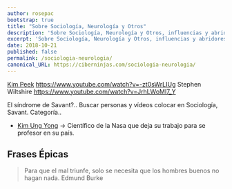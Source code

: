 ```yaml
---
author: rosepac
bootstrap: true
title: "Sobre Sociología, Neurología y Otros"
description: 'Sobre Sociología, Neurología y Otros, influencias y abridores de mente.'
excerpt: 'Sobre Sociología, Neurología y Otros, influencias y abridores de mente.'
date: 2018-10-21
published: false
permalink: /sociologia-neurologia/
canonical_URL: https://ciberninjas.com/sociologia-neurologia/
---
```


[Kim Peek](https://es.wikipedia.org/wiki/Kim_Peek)
https://www.youtube.com/watch?v=-zt0sWrLIUg
Stephen Wiltshire https://www.youtube.com/watch?v=JrhLWoMl7_Y

El síndrome de Savant?.. Buscar personas y vídeos colocar en Sociología, Savant. Categoría..

* [Kim Ung Yong](https://www.storypick.com/kim-ung-yong/) -> Científico de la Nasa que deja su trabajo para se profesor en su país.

## Frases Épicas

> Para que el mal triunfe, solo se necesita que los hombres buenos no hagan nada.
> Edmund Burke

